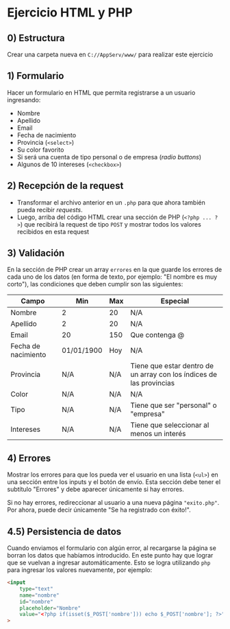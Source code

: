 # Ejercicio HTML y PHP

## 0) Estructura

Crear una carpeta nueva en `C://AppServ/www/` para realizar este ejercicio

## 1) Formulario

Hacer un formulario en HTML que permita registrarse a un usuario ingresando:

- Nombre
- Apellido
- Email
- Fecha de nacimiento
- Provincia (`<select>`)
- Su color favorito
- Si será una cuenta de tipo personal o de empresa (_radio buttons_)
- Algunos de 10 intereses (`<checkbox>`)

## 2) Recepción de la request

- Transformar el archivo anterior en un `.php` para que ahora también pueda recibir _requests_.
- Luego, arriba del código HTML crear una sección de PHP (`<?php ... ?>`) que recibirá la request de tipo `POST` y mostrar todos los valores recibidos en esta request

## 3) Validación

En la sección de PHP crear un array `errores` en la que guarde los errores de cada uno de los datos (en forma de texto, por ejemplo: "El nombre es muy corto"), las condiciones que deben cumplir son las siguientes:

| Campo               | Min        | Max | Especial                                                             |
| ------------------- | ---------- | --- | -------------------------------------------------------------------- |
| Nombre              | 2          | 20  | N/A                                                                  |
| Apellido            | 2          | 20  | N/A                                                                  |
| Email               | 20         | 150 | Que contenga @                                                       |
| Fecha de nacimiento | 01/01/1900 | Hoy | N/A                                                                  |
| Provincia           | N/A        | N/A | Tiene que estar dentro de un array con los índices de las provincias |
| Color               | N/A        | N/A | N/A                                                                  |
| Tipo                | N/A        | N/A | Tiene que ser "personal" o "empresa"                                 |
| Intereses           | N/A        | N/A | Tiene que seleccionar al menos un interés                            |

## 4) Errores

Mostrar los errores para que los pueda ver el usuario en una lista (`<ul>`) en una sección entre los inputs y el botón de envío. Esta sección debe tener el subtítulo "Errores" y debe aparecer únicamente si hay errores.

Si no hay errores, redireccionar al usuario a una nueva página `"exito.php"`. Por ahora, puede decir únicamente "Se ha registrado con éxito!".

## 4.5) Persistencia de datos

Cuando enviamos el formulario con algún error, al recargarse la página se borran los datos que habíamos introducido. En este punto hay que lograr que se vuelvan a ingresar automáticamente. Esto se logra utilizando `php` para ingresar los valores nuevamente, por ejemplo:

```html
<input 
    type="text" 
    name="nombre" 
    id="nombre" 
    placeholder="Nombre"
    value="<?php if(isset($_POST['nombre'])) echo $_POST['nombre']; ?>"
>
```
